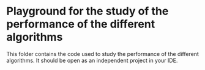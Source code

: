 # Playground for the study of the performance of the different algorithms

This folder contains the code used to study the performance of the different algorithms. It should be open as an independent project in your IDE.
